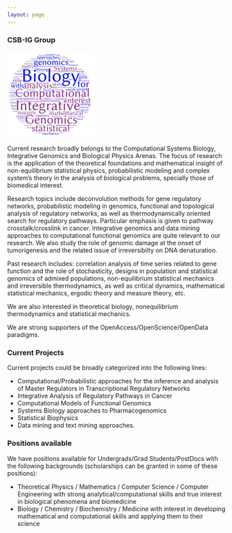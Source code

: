 ```yaml
---
layout: page
---
```


### CSB-IG Group

<img src="/images/CloudSysBio.jpg" width="200px">

Current research broadly belongs to the Computational Systems Biology,  Integrative Genomics and Biological Physics Arenas. The focus of research is the application of the theoretical foundations and mathematical insight of non-equilibrium statistical physics, probabilistic modeling and complex system’s theory in the analysis of biological problems, specially those of biomedical interest.

Research topics include deconvolution methods for gene regulatory networks,
probabilistic modeling in genomics, functional and topological analysis of regulatory networks, as well as thermodynamically oriented search for regulatory pathways. Particular emphasis  is given to pathway crosstalk/crosslink in cancer. Integrative genomics and data mining approaches to computational functional genomics are quite relevant to our research. We also study the role of genomic damage at the onset of tumorigenesis and the related issue of  irreversibilty on DNA denaturation.

Past research includes: correlation analysis of time series related to gene function and the role of stochasticity, designs in population and statistical genomics of admixed populations, non-equilibrium statistical mechanics and irreversible thermodynamics, as well as critical dynamics, mathematical statistical mechanics, ergodic theory and measure theory, etc. 

We are also interested in theoretical biology, nonequilibrium thermodynamics and statistical mechanics.

We are strong supporters of the OpenAccess/OpenScience/OpenData paradigms.

### Current Projects
Current projects could be broadly categorized into the following lines:

* Computational/Probabilistic approaches for the inference and analysis of Master Regulators in Transcriptional Regulatory Networks
* Integrative Analysis of Regulatory Pathways in Cancer
* Computational Models of Functional Genomics
* Systems Biology approaches to Pharmacogenomics
* Statistical Biophysics
* Data mining and text mining approaches.

### Positions available

We have positions available for Undergrads/Grad Students/PostDocs with the following backgrounds (scholarships can be granted in some of these positions):

* Theoretical Physics / Mathematics / Computer Science / Computer Engineering with strong analytical/computational skills and true interest in biological phenomena and biomedicine
* Biology / Chemistry / Biochemistry / Medicine with interest in developing mathematical and computational skills and applying them to their science
